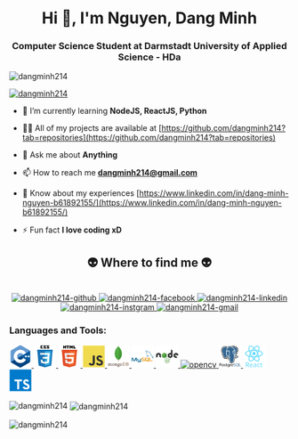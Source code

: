 <h1 align="center">Hi 👋, I'm Nguyen, Dang Minh</h1>
<h3 align="center">Computer Science Student at Darmstadt University of Applied Science - HDa</h3>

<p align="left"> <img src="https://komarev.com/ghpvc/?username=dangminh214&label=Profile%20views&color=0e75b6&style=flat" alt="dangminh214" /> </p>

<p align="left"> <a href="https://github.com/ryo-ma/github-profile-trophy"><img src="https://github-profile-trophy.vercel.app/?username=dangminh214" alt="dangminh214" /></a> </p>

- 🌱 I’m currently learning **NodeJS, ReactJS, Python**

- 👨‍💻 All of my projects are available at [https://github.com/dangminh214?tab=repositories](https://github.com/dangminh214?tab=repositories)

- 💬 Ask me about **Anything**

- 📫 How to reach me **dangminh214@gmail.com**

- 📄 Know about my experiences [https://www.linkedin.com/in/dang-minh-nguyen-b61892155/](https://www.linkedin.com/in/dang-minh-nguyen-b61892155/)

- ⚡ Fun fact **I love coding xD**

<h2 align="center">👽 Where to find me 👽</h2>
<br>
<!-- https://icons8.com -->
<div align="center">
  <a href="https://github.com/dangminh214" target="blank">
    <img width="90" height="90" src="https://img.icons8.com/bubbles/100/000000/facebook-new.png" alt="dangminh214-github" />
  </a>
  <a href="https://www.facebook.com/dangminh.nguyen.904" target="blank">
    <img src="https://img.icons8.com/bubbles/100/000000/facebook-new.png" alt="dangminh214-facebook" />
  </a>
  <a href="https://www.linkedin.com/in/dang-minh-nguyen-b61892155/" target="blank">
    <img src="https://img.icons8.com/bubbles/100/000000/linkedin.png" alt="dangminh214-linkedin" />
  </a>
  <a href="https://www.instagram.com/dangminh______/" target="blank">
    <img src="https://img.icons8.com/bubbles/100/000000/instagram.png" alt="dangminh214-instgram" />
  </a>
  <a href="dangminh214@gmail.com" target="top">
    <img src="https://img.icons8.com/bubbles/100/000000/apple-mail.png" alt="dangminh214-gmail" />
  </a>
</div>

<h3 align="left">Languages and Tools:</h3>
<p align="left"> <a href="https://www.w3schools.com/cpp/" target="_blank" rel="noreferrer"> <img src="https://raw.githubusercontent.com/devicons/devicon/master/icons/cplusplus/cplusplus-original.svg" alt="cplusplus" width="40" height="40"/> </a> <a href="https://www.w3schools.com/css/" target="_blank" rel="noreferrer"> <img src="https://raw.githubusercontent.com/devicons/devicon/master/icons/css3/css3-original-wordmark.svg" alt="css3" width="40" height="40"/> </a> <a href="https://www.w3.org/html/" target="_blank" rel="noreferrer"> <img src="https://raw.githubusercontent.com/devicons/devicon/master/icons/html5/html5-original-wordmark.svg" alt="html5" width="40" height="40"/> </a> <a href="https://developer.mozilla.org/en-US/docs/Web/JavaScript" target="_blank" rel="noreferrer"> <img src="https://raw.githubusercontent.com/devicons/devicon/master/icons/javascript/javascript-original.svg" alt="javascript" width="40" height="40"/> </a> <a href="https://www.mongodb.com/" target="_blank" rel="noreferrer"> <img src="https://raw.githubusercontent.com/devicons/devicon/master/icons/mongodb/mongodb-original-wordmark.svg" alt="mongodb" width="40" height="40"/> </a> <a href="https://www.mysql.com/" target="_blank" rel="noreferrer"> <img src="https://raw.githubusercontent.com/devicons/devicon/master/icons/mysql/mysql-original-wordmark.svg" alt="mysql" width="40" height="40"/> </a> <a href="https://nodejs.org" target="_blank" rel="noreferrer"> <img src="https://raw.githubusercontent.com/devicons/devicon/master/icons/nodejs/nodejs-original-wordmark.svg" alt="nodejs" width="40" height="40"/> </a> <a href="https://opencv.org/" target="_blank" rel="noreferrer"> <img src="https://www.vectorlogo.zone/logos/opencv/opencv-icon.svg" alt="opencv" width="40" height="40"/> </a> <a href="https://www.postgresql.org" target="_blank" rel="noreferrer"> <img src="https://raw.githubusercontent.com/devicons/devicon/master/icons/postgresql/postgresql-original-wordmark.svg" alt="postgresql" width="40" height="40"/> </a> <a href="https://reactjs.org/" target="_blank" rel="noreferrer"> <img src="https://raw.githubusercontent.com/devicons/devicon/master/icons/react/react-original-wordmark.svg" alt="react" width="40" height="40"/> </a> <a href="https://www.typescriptlang.org/" target="_blank" rel="noreferrer"> <img src="https://raw.githubusercontent.com/devicons/devicon/master/icons/typescript/typescript-original.svg" alt="typescript" width="40" height="40"/> </a> </p>

<p><img align="left" src="https://github-readme-stats.vercel.app/api/top-langs?username=dangminh214&show_icons=true&locale=en&layout=compact" alt="dangminh214" /></p>

<p>&nbsp;<img align="center" src="https://github-readme-stats.vercel.app/api?username=dangminh214&show_icons=true&locale=en" alt="dangminh214" /></p>

<p><img align="center" src="https://github-readme-streak-stats.herokuapp.com/?user=dangminh214&" alt="dangminh214" /></p>
